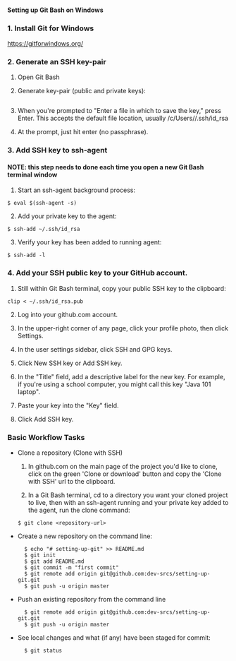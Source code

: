 #### Setting up Git Bash on Windows ####

### 1. Install Git for Windows ###

https://gitforwindows.org/

### 2. Generate an SSH key-pair ###
  1. Open Git Bash

  2. Generate key-pair (public and private keys):
  ```$ ssh-keygen -t rsa -b 4096 -C "your_email@srcs.org"
  ```

  3. When you're prompted to "Enter a file in which to save the key," press Enter.
     This accepts the default file location, usually /c/Users/<username>/.ssh/id_rsa

  4. At the prompt, just hit enter (no passphrase).

### 3. Add SSH key to ssh-agent ###
#### NOTE: this step needs to done each time you open a new Git Bash terminal window ###
  1. Start an ssh-agent background process:
  ```
  $ eval $(ssh-agent -s)
  ```

  2. Add your private key to the agent:
  ```
  $ ssh-add ~/.ssh/id_rsa
  ```

  3. Verify your key has been added to running agent:
  ```
  $ ssh-add -l
  ```

  ### 4. Add your SSH public key to your GitHub account. ###
  1. Still within Git Bash terminal, copy your public SSH key to the clipboard:
  ```
  clip < ~/.ssh/id_rsa.pub
  ```

  2. Log into your github.com account.

  3. In the upper-right corner of any page, click your profile photo, then click Settings.

  4. In the user settings sidebar, click SSH and GPG keys.

  5. Click New SSH key or Add SSH key.

  6. In the "Title" field, add a descriptive label for the new key. For example, if you're using a school computer, you might call this key "Java 101 laptop".

  7. Paste your key into the "Key" field.

  8. Click Add SSH key.

### Basic Workflow Tasks ###
  - Clone a repository (Clone with SSH)
      1. In github.com on the main page of the project you'd like to clone, click on the green 'Clone or download' button and copy the 'Clone with SSH' url to the clipboard.

      2. In a Git Bash terminal, cd to a directory you want your cloned project to live, then with an ssh-agent running and your private key added to the agent, run the clone command:
      ```
      $ git clone <repository-url>
      ```

  - Create a new repository on the command line:
    ```
      $ echo "# setting-up-git" >> README.md
      $ git init
      $ git add README.md
      $ git commit -m "first commit"
      $ git remote add origin git@github.com:dev-srcs/setting-up-git.git
      $ git push -u origin master
    ```

  - Push an existing repository from the command line
    ```
      $ git remote add origin git@github.com:dev-srcs/setting-up-git.git
      $ git push -u origin master
    ```

  - See local changes and what (if any) have been staged for commit:
    ```
      $ git status
    ```
